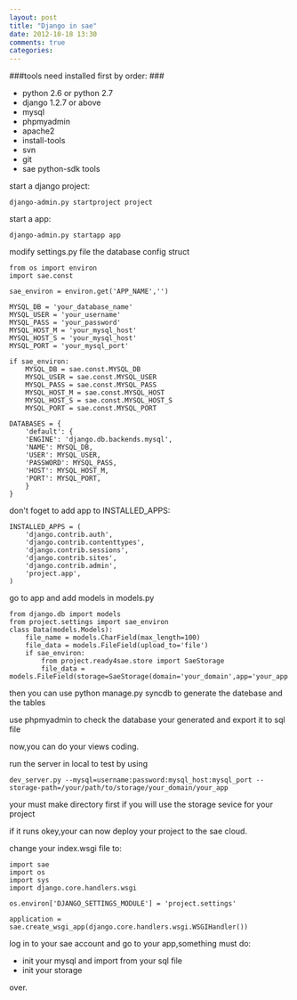 ```yaml
---
layout: post
title: "Django in sae"
date: 2012-10-18 13:30
comments: true
categories: 
---
```

###tools need installed first by order: ###

* python 2.6 or python 2.7
* django 1.2.7 or above
* mysql
* phpmyadmin
* apache2
* install-tools
* svn
* git
* sae python-sdk tools

start a django project:

	django-admin.py startproject project

start a app:
	
	django-admin.py startapp app
	
modify settings.py file the database config struct

	from os import environ
	import sae.const
	
	sae_environ = environ.get('APP_NAME','')
	
	MYSQL_DB = 'your_database_name' 
	MYSQL_USER = 'your_username' 
	MYSQL_PASS = 'your_password' 
	MYSQL_HOST_M = 'your_mysql_host' 
	MYSQL_HOST_S = 'your_mysql_host' 
	MYSQL_PORT = 'your_mysql_port' 

	if sae_environ:
    	MYSQL_DB = sae.const.MYSQL_DB 
    	MYSQL_USER = sae.const.MYSQL_USER 
    	MYSQL_PASS = sae.const.MYSQL_PASS 
    	MYSQL_HOST_M = sae.const.MYSQL_HOST 
    	MYSQL_HOST_S = sae.const.MYSQL_HOST_S 
    	MYSQL_PORT = sae.const.MYSQL_PORT

	DATABASES = { 
    	'default': { 
        'ENGINE': 'django.db.backends.mysql', 
        'NAME': MYSQL_DB, 
        'USER': MYSQL_USER, 
        'PASSWORD': MYSQL_PASS, 
        'HOST': MYSQL_HOST_M, 
        'PORT': MYSQL_PORT, 
    	} 
	}

don't foget to add app to INSTALLED_APPS:
	
	INSTALLED_APPS = (
    	'django.contrib.auth',
    	'django.contrib.contenttypes',
    	'django.contrib.sessions',
    	'django.contrib.sites',
    	'django.contrib.admin',
    	'project.app',
	)
	
go to app and add models in models.py

	from django.db import models
	from project.settings import sae_environ
	class Data(models.Models):
		file_name = models.CharField(max_length=100)
		file_data = models.FileField(upload_to='file')
		if sae_environ:
			from project.ready4sae.store import SaeStorage
			file_data = models.FileField(storage=SaeStorage(domain='your_domain',app='your_app'))

then you can use python manage.py syncdb to generate the datebase and the tables

use phpmyadmin to check the database your generated and export it to sql file

now,you can do your views coding.

run the server in local to test by using

	dev_server.py --mysql=username:password:mysql_host:mysql_port --storage-path=/your/path/to/storage/your_domain/your_app

your must make directory first if you will use the storage sevice for your project

if it runs okey,your can now deploy your project to the sae cloud.

change your index.wsgi file to:

	import sae
	import os
	import sys
	import django.core.handlers.wsgi

	os.environ['DJANGO_SETTINGS_MODULE'] = 'project.settings'

	application = sae.create_wsgi_app(django.core.handlers.wsgi.WSGIHandler())

log in to your sae account and go to your app,something must do:

* init your mysql and import from your sql file
* init your storage 

over.


